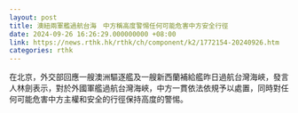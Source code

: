```yaml
---
layout: post
title: 澳紐兩軍艦過航台海　中方稱高度警惕任何可能危害中方安全行徑
date: 2024-09-26 16:26:29.000000000 +08:00
link: https://news.rthk.hk/rthk/ch/component/k2/1772154-20240926.htm
categories: rthk
---
```


在北京，外交部回應一艘澳洲驅逐艦及一艘新西蘭補給艦昨日過航台灣海峽，發言人林劍表示，對於外國軍艦過航台灣海峽，中方一貫依法依規予以處置，同時對任何可能危害中方主權和安全的行徑保持高度的警惕。
